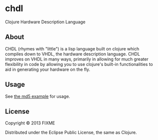 # chdl

Clojure Hardware Description Language

## About

CHDL (rhymes with "little") is a lisp language built on clojure which compiles
down to VHDL, the hardware description language. CHDL improves on VHDL in many
ways, primarily in allowing for much greater flexibility in code by allowing you
to use clojure's built-in functionalities to aid in generating your hardware on
the fly.

## Usage

See [the md5 example](/src/chdl_examples/md5/main_loop.clj) for usage.

## License

Copyright © 2013 FIXME

Distributed under the Eclipse Public License, the same as Clojure.
